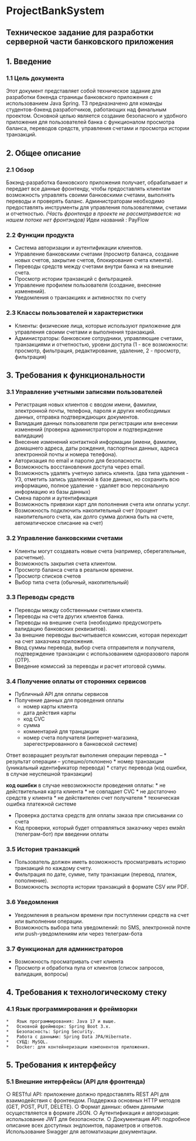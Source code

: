 # ProjectBankSystem

## Техническое задание для разработки серверной части банковского приложения
## 1.	Введение
### 1.1 Цель документа
Этот документ представляет собой техническое задание для разработки бэкенда страницы банковского приложения с использованием Java Spring. ТЗ предназначено для команды студентов-бэкенд разработчиков, работающих над финальным проектом. Основной целью является создание безопасного и удобного приложения для пользователей банка с функционалом просмотра баланса, переводов средств, управления счетами и просмотра истории транзакций.

## 2.	Общее описание
### 2.1 Обзор
Бэкэнд-разработка банковского приложения получает, обрабатывает и передает все данные фронтенду, чтобы предоставлять клиентам возможность управлять своими банковскими счетами, выполнять переводы и проверять баланс. Администраторам необходимо предоставлять инструменты для управления пользователями, счетами и отчетностью. _(Часть фронтенда в проекте не рассматривается: на нашем потоке нет фронтэндов)_
Идеи названий : PayFlow
### 2.2 Функции продукта
*	Система авторизации и аутентификации клиентов.
*	Управление банковскими счетами (просмотр баланса, создание новых счетов, закрытие счетов, блокирование счета клиента).
*	Переводы средств между счетами внутри банка и на внешние счета.
*	Просмотр истории транзакций с фильтрацией.
*	Управление профилем пользователя (создание, внесение изменений).
*	Уведомления о транзакциях и активностях по счету
### 2.3 Классы пользователей и характеристики
*	Клиенты: физические лица, которые используют приложение для управления своими счетами и выполнения транзакций.
*	Администраторы: банковские сотрудники, управляющие счетами, транзакциями и отчетностью, уровни доступа (1 - все возможности: просмотр, фильтрация, редактирование, удаление, 2 - просмотр, фильтрация)

## 3.	Требования к функциональности
### 3.1 Управление учетными записями пользователей
*	Регистрация новых клиентов с вводом имени, фамилии, электронной почты, телефона, пароля и других необходимых данных, отправка подтверждающих документов.
*	Валидация данных пользователя при регистрации или внесении изменений (проверка администратором и подтверждение валидации)
*	Внесение изменений контактной информации (имени, фамилии, домашнего адреса, даты рождения, паспортных данных, адреса электронной почты и номера телефона). 
*	Авторизация по email и паролю для безопасности.
*	Возможность восстановления доступа через email.
*	Возможность удалять учетную запись клиента. (два типа удаления - УЗ, отметить запись удаленной в базе данных, но сохранить всю информацию, полное удаление - удаляет всю персональную информацию из базы данных)
*	Смена пароля и аутентификация 
*	Возможность привязки карт для пополнения счета или оплаты услуг.
*	Возможность подключить накопительный счет (процент накопительного счета, как долго сумма должна быть на счете, автоматическое списание на счет)

### 3.2 Управление банковскими счетами
*	Клиенты могут создавать новые счета (например, сберегательные, расчетные).
*	Возможность закрытия счета клиентом.
*	Просмотр баланса счета в реальном времени.
*	Просмотр списков счетов
*	Выбор типа счета (обычный, накопительный)
   
### 3.3 Переводы средств
*	Переводы между собственными счетами клиента.
*	Переводы на счета других клиентов банка.
*	Переводы на внешние счета (необходимо предусмотреть валидацию банковских реквизитов).
*	За внешние переводы высчитывается комиссия, которая переходит на счет заказчика приложения.
*	Ввод суммы перевода, выбор счета отправителя и получателя, подтверждение транзакции с использованием одноразового пароля (OTP).
*	Введение комиссий за переводы и расчет итоговой суммы.
  
### 3.4 Получение оплаты от сторонних сервисов
*	Публичный API для оплаты сервисов
*	Получение данных для проведения оплаты 
    *	номер карты клиента
    *	дата действия карты
    *	код CVC
    *	сумма
    *	комментарий для транцакции 
    *	номер счета получателя (интернет-магазина, зарегестрированного в банковской системе)

Ответ возвращает результат выполения операции перевода – 
    *	результат операции – успешно/отклонено
    *	номер транзакции (уникальный идентификатор перевода)
    *	статус перевода (код ошибки, в случае неуспешной транзакции)

 __код ошибки__ в случае невозможности проведения оплаты:
    *	не действительная карта клиента
    *	не совпадает CVC
    *	не достаточно средств у клиента
    *	не действителен счет получателя
    *	техническая ошибка платежной системе
*	Проверка достатка средств для оплаты заказа при списывании со счета
*	Код проверки, который будет отправляться заказчику через емэйл (телеграм-бот) при введении оплаты 
### 3.5 История транзакций
*	Пользователь должен иметь возможность просматривать историю транзакций по каждому счету.
*	Фильтрация по дате, сумме, типу транзакции (перевод, платеж, пополнение).
*	Возможность экспорта истории транзакций в формате CSV или PDF.
### 3.6 Уведомления
*	Уведомления в реальном времени при поступлении средств на счет или выполнении операции.
*	Возможность выбора типа уведомлений: по SMS, электронной почте или push-уведомлениям или через телеграм-бота
### 3.7 Функционал для администраторов
*	Возможность просматривать счет клиента
*	Просмотр и обработка пула от клиентов (список запросов, валидация, вопросы) 
## 4.	Требования к технологическому стеку
### 4.1 Язык программирования и фреймворки
    *	Язык программирования: Java 17 и выше.
    *	Основной фреймворк: Spring Boot 3.x.
    *	Безопасность: Spring Security.
    *	Работа с данными: Spring Data JPA/Hibernate.
    *	СУБД: MySQL.
    *	Docker: для контейнеризации компонентов приложения.

## 5.	Требования к интерфейсу
### 5.1 Внешние интерфейсы (API для фронтенда)
○	RESTful API: приложение должно предоставлять REST API для взаимодействия с фронтендом. Поддержка основных HTTP методов (GET, POST, PUT, DELETE).
○	Формат данных: обмен данными осуществляется в формате JSON.
○	Аутентификация и авторизация: использование JWT для безопасности.
○	Документация API: подробное описание всех доступных эндпоинтов, параметров и ответов. Использование Swagger для автоматизации документации.
 
